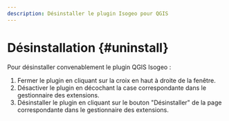 ```yaml
---
description: Désinstaller le plugin Isogeo pour QGIS
---
```


# Désinstallation {#uninstall}

Pour désinstaller convenablement le plugin QGIS Isogeo :

1. Fermer le plugin en cliquant sur la croix en haut à droite de la fenêtre.
2. Désactiver le plugin en décochant la case correspondante dans le gestionnaire des extensions.
3. Désinstaller le plugin en cliquant sur le bouton "Désinstaller" de la page correspondante dans le gestionnaire des extensions.
